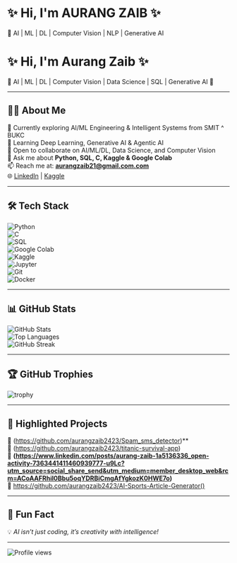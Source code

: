 # ✨ Hi, I'm AURANG ZAIB ✨
🚀 AI | ML | DL | Computer Vision | NLP |
Generative AI  

# ✨ Hi, I'm Aurang Zaib ✨  
🚀 AI | ML | DL | Computer Vision | Data Science | SQL | Generative AI  🚀  

---

## 👨‍💻 About Me  
🔭 Currently exploring AI/ML Engineering & Intelligent Systems from SMIT ^ BUKC  
🌱 Learning Deep Learning, Generative AI & Agentic AI  
🤝 Open to collaborate on AI/ML/DL, Data Science, and Computer Vision  
💬 Ask me about **Python, SQL, C, Kaggle & Google Colab**  
📫 Reach me at: **aurangzaib21@gmail.com.com**  
🌐 [LinkedIn](https://www.linkedin.com/in/aurang-zaib-1a5136336/) | [Kaggle](https://www.kaggle.com/codingwithwadod)  

---

## 🛠️ Tech Stack  

![Python](https://img.shields.io/badge/Python-3776AB?style=for-the-badge&logo=python&logoColor=white)  
![C](https://img.shields.io/badge/C-00599C?style=for-the-badge&logo=c&logoColor=white)  
![SQL](https://img.shields.io/badge/SQL-4479A1?style=for-the-badge&logo=mysql&logoColor=white)  
![Google Colab](https://img.shields.io/badge/Colab-F9AB00?style=for-the-badge&logo=googlecolab&color=525252)  
![Kaggle](https://img.shields.io/badge/Kaggle-20BEFF?style=for-the-badge&logo=kaggle&logoColor=white)  
![Jupyter](https://img.shields.io/badge/Jupyter-F37626?style=for-the-badge&logo=jupyter&logoColor=white)  
![Git](https://img.shields.io/badge/Git-F05032?style=for-the-badge&logo=git&logoColor=white)  
![Docker](https://img.shields.io/badge/Docker-2496ED?style=for-the-badge&logo=docker&logoColor=white)  

---

## 📊 GitHub Stats  

![GitHub Stats](https://github-readme-stats.vercel.app/api?username=aurangzaib2423&show_icons=true&theme=tokyonight)  
![Top Languages](https://github-readme-stats.vercel.app/api/top-langs/?username=aurangzaib2423&layout=compact&theme=tokyonight)  
![GitHub Streak](https://github-readme-streak-stats.herokuapp.com/?user=aurangzaib2423&theme=tokyonight)  

---

## 🏆 GitHub Trophies  
![trophy](https://github-profile-trophy.vercel.app/?username=aurangzaib2423&theme=darkhub&row=1&column=6)  

---

## 🚀 Highlighted Projects  

🌟 (https://github.com/aurangzaib2423/Spam_sms_detector)**  
🌟 (https://github.com/aurangzaib2423/titanic-survival-app)  
🌟 **(https://www.linkedin.com/posts/aurang-zaib-1a5136336_open-activity-7363441411460939777-u9Lc?utm_source=social_share_send&utm_medium=member_desktop_web&rcm=ACoAAFRhiI0Bbu5oqYDRBiCmgAfYgkozK0HWE7o)**  
🌟 https://github.com/aurangzaib2423/AI-Sports-Article-Generator()

---

## 🎯 Fun Fact  
💡 *AI isn’t just coding, it’s creativity with intelligence!*  

---

![Profile views](https://komarev.com/ghpvc/?username=aurangzaib2423&color=blue)  
